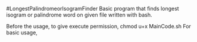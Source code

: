 #LongestPalindromeorIsogramFinder
Basic program that finds longest isogram or palindrome word on given file written with bash.

Before the usage, to give execute permission, chmod u+x MainCode.sh
For basic usage, 
